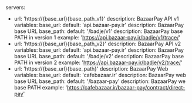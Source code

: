 servers:
  - url: 'https://{base_url}{base_path_v1}'
    description: BazaarPay API v1
    variables:
      base_url:
        default: 'api.bazaar-pay.ir'
        description: BazaarPay base URL
      base_path:
        default: '/badje/v1'
        description: BazaarPay base PATH in version 1
    example: 'https://api.bazaar-pay.ir/badje/v1/trace/'
  - url: 'https://{base_url}{base_path_v2}'
    description: BazaarPay API v2
    variables:
      base_url:
        default: 'api.bazaar-pay.ir'
        description: BazaarPay base URL
      base_path:
        default: '/badje/v2'
        description: BazaarPay base PATH in version 2
    example: 'https://api.bazaar-pay.ir/badje/v2/trace/'
  - url: 'https://{base_url}{base_path}'
    description: BazaarPay Web
    variables:
      base_url:
        default: 'cafebazaar.ir'
        description: BazaarPay web base URL
      base_path:
        default: '/bazaar-pay'
        description: BazaarPay we base PATH
    example: 'https://cafebazaar.ir/bazaar-pay/contract/direct-pay'